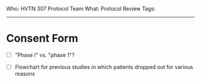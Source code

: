 Who: HVTN 307 Protocol Team
What: Protocol Review
Tags: 

---

# Consent Form
- [ ] "Phase I" vs. "phase 1"?
- [ ] Flowchart for previous studies in which patients dropped out for various reasons

